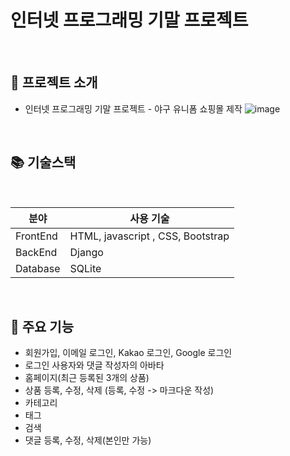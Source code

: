 # 인터넷 프로그래밍 기말 프로젝트

<br>

## 📖 프로젝트 소개 

- 인터넷 프로그래밍 기말 프로젝트 - 야구 유니폼 쇼핑몰 제작
    ![image](https://github.com/gayoung0627/django_project/assets/88507057/b030a08f-710b-48f4-bbf2-c3bcfb38a8de) 
<br>


## 📚 기술스택
<br>

| 분야           | 사용 기술                       | 
| -------------- | ------------------------------- | 
| FrontEnd       | HTML, javascript , CSS, Bootstrap             |
| BackEnd        | Django |
| Database       | SQLite              |
<br>

## 📁 주요 기능

- 회원가입, 이메일 로그인, Kakao 로그인, Google 로그인
- 로그인 사용자와 댓글 작성자의 아바타
- 홈페이지(최근 등록된 3개의 상품)
- 상품 등록, 수정, 삭제 (등록, 수정 -> 마크다운 작성)
- 카테고리 
- 태그
- 검색
- 댓글 등록, 수정, 삭제(본인만 가능)
<br>









